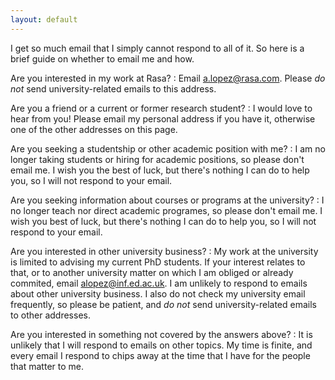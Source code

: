 ```yaml
---
layout: default
---
```

I get so much email that I simply cannot respond to all of it. So here
is a brief guide on whether to email me and how. 

Are you interested in my work at Rasa? 
: Email <a.lopez@rasa.com>. Please
  _do not_ send university-related emails to this address.

Are you a friend or a current or former research student?
:  I would love to hear from you! Please email my personal
  address if you have it, otherwise one of the other addresses
  on this page.

Are you seeking a studentship or other academic position with me?
: I am no longer taking students or hiring
  for academic positions, so please don't email me. I wish
  you the best of luck, but there's nothing I can do to help you,
  so I will not respond to your email.

Are you seeking information about courses or programs at the university?
: I no longer teach nor direct academic 
  programes, so please don't email me. I wish you best of
  luck, but there's nothing I can do to help you, so I will
  not respond to your email.

Are you interested in other university business? 
: My work at the university is limited to advising
  my current PhD students. If your interest relates
  to that, or to another university matter on which I am obliged 
  or already commited, email <alopez@inf.ed.ac.uk>. I 
  am unlikely to respond to emails about other university business.
  I also do not check my university email frequently, so please be patient, 
  and _do not_ send university-related emails to 
  other addresses.

Are you interested in something not covered by the answers above? 
: It is unlikely
  that I will respond to emails on other topics. My time is finite, and every email I 
  respond to chips away at the time that I have for the people 
  that matter to me.

